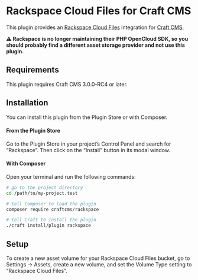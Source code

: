 # Rackspace Cloud Files for Craft CMS

This plugin provides an [Rackspace Cloud Files](https://www.rackspace.com/cloud/files) integration for [Craft CMS](https://craftcms.com/).

**:warning: Rackspace is no longer maintaining their PHP OpenCloud SDK, so you should probably find a different asset storage provider and not use this plugin.**

## Requirements

This plugin requires Craft CMS 3.0.0-RC4 or later.

## Installation

You can install this plugin from the Plugin Store or with Composer.

#### From the Plugin Store

Go to the Plugin Store in your project’s Control Panel and search for “Rackspace”. Then click on the “Install” button in its modal window.

#### With Composer

Open your terminal and run the following commands:

```bash
# go to the project directory
cd /path/to/my-project.test

# tell Composer to load the plugin
composer require craftcms/rackspace

# tell Craft to install the plugin
./craft install/plugin rackspace
```

## Setup

To create a new asset volume for your Rackspace Cloud Files bucket, go to Settings → Assets, create a new volume, and set the Volume Type setting to “Rackspace Cloud Files”.
